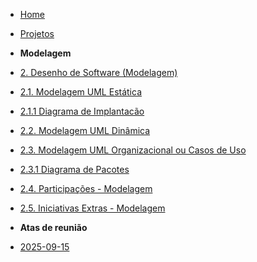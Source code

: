 <!-- docs/_sidebar.md -->


- [Home](/docs)
- [Projetos](/docs/Projeto/Projeto.md)

- **Modelagem**
 - [2. Desenho de Software (Modelagem)](Modelagem/2.Modelagem.md)
  - [2.1. Modelagem UML Estática](/Modelagem/2.1.ModelagemEstatica.md)
   - [2.1.1 Diagrama de Implantacão](/Modelagem/2.1.1.DiagramaDeImplantacao.md)
  - [2.2. Modelagem UML Dinâmica](/docs/Modelagem/2.2.ModelagemDinamica.md)
  - [2.3. Modelagem UML Organizacional ou Casos de Uso](/docs/Modelagem/2.3.ModelagemOrganizacionalCasosDeUso.md)
   - [2.3.1 Diagrama de Pacotes](/Modelagem/2.3.1.DiagramaDePacotes.md)
  - [2.4. Participações - Modelagem](/docs/Modelagem/2.4.ParticipacoesModelagem.md)
  - [2.5. Iniciativas Extras - Modelagem](/docs/Modelagem/2.5.IniciativasExtras.md)

 - **Atas de reunião**
  - [2025-09-15](./Atas/2025-09-15.md)
